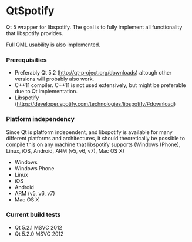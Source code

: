 QtSpotify
=========

Qt 5 wrapper for libspotify.
The goal is to fully implement all functionality that libspotify provides.

Full QML usability is also implemented.


### Prerequisities
* Preferably Qt 5.2 (http://qt-project.org/downloads) altough other versions will probably also work.
* C++11 compiler. C++11 is not used extensively, but might be preferable due to Qt implementation.
* Libspotify (https://developer.spotify.com/technologies/libspotify/#download)


### Platform independency
Since Qt is platform independent, and libspotify is available for many different platforms and
architectures, it should theoretically be possible to compile this on any machine that
libspotify supports (Windows (Phone), Linux, iOS, Android, ARM (v5, v6, v7), Mac OS X)
* Windows
* Windows Phone
* Linux
* iOS
* Android
* ARM (v5, v6, v7)
* Mac OS X


### Current build tests
* Qt 5.2.1 MSVC 2012
* Qt 5.2.0 MSVC 2012

